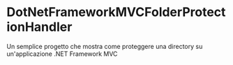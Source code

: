 # DotNetFrameworkMVCFolderProtectionHandler
Un semplice progetto che mostra come proteggere una directory su un'applicazione .NET Framework MVC
